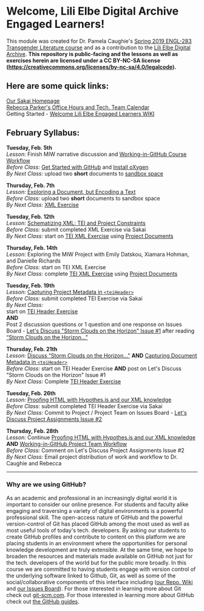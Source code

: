 # Welcome, Lili Elbe Digital Archive Engaged Learners!  
This module was created for Dr. Pamela Caughie's [Spring 2019 ENGL-283 Transgender Literature course](https://github.com/RJP43/LiliElbe_EngagedLearners/wiki/ENGL-283.06E:-Transgender-in-Literature) and as a contribution to the [Lili Elbe Digital Archive](http://lilielbe.org/). **This repository is public-facing and the lessons as well as exercises herein are licensed under a CC BY-NC-SA license (https://creativecommons.org/licenses/by-nc-sa/4.0/legalcode).**       
  
## Here are some quick links:
[Our Sakai Homepage](https://sakai.luc.edu/x/u42wPb)  
[Rebecca Parker's Office Hours and Tech. Team Calendar](http://bit.ly/2MdASUn)       
Getting Started - [Welcome Lili Elbe Engaged Learners WIKI](https://github.com/RJP43/LiliElbe_EngagedLearners/wiki/Welcome-Lili-Elbe-Engaged-Learners!)    
  
## February Syllabus:  

**Tuesday, Feb. 5th**     
*Lesson:* Finish MIW narrative discussion and [Working-in-GitHub Course Workflow](https://github.com/RJP43/LiliElbe_EngagedLearners/wiki/Working-in-GitHub#course-workflow)            
*Before Class:* [Get Started with GitHub](https://github.com/RJP43/LiliElbe_EngagedLearners/wiki/Welcome-Lili-Elbe-Engaged-Learners!#getting-started-with-github) and [Install oXygen](https://github.com/RJP43/LiliElbe_EngagedLearners/wiki/Installing-Oxygen)      
*By Next Class:* upload two **short** documents to [sandbox space](https://github.com/RJP43/LiliElbe_EngagedLearners/tree/master/sandbox)       
  
**Thursday, Feb. 7th**  
*Lesson:* [Exploring a Document, but Encoding a Text](https://github.com/RJP43/LiliElbe_EngagedLearners/wiki/Exploring-a-Document,-but-Encoding-a-Text)    
*Before Class:* upload two **short** documents to sandbox space  
*By Next Class:* [XML Exercise](https://github.com/RJP43/LiliElbe_EngagedLearners/blob/master/Exercises/XML_exercise.md)  
  
**Tuesday, Feb. 12th**  
*Lesson:* [Schematizing XML: TEI and Project Constraints](https://github.com/RJP43/LiliElbe_EngagedLearners/wiki/Schematizing-XML:-TEI-and-Project-Constraints)  
*Before Class:* submit completed XML Exercise via Sakai      
*By Next Class:* start on [TEI XML Exercise](https://github.com/RJP43/LiliElbe_EngagedLearners/blob/master/Exercises/TEIxml_exercise.md) using [Project Documents](https://github.com/RJP43/LiliElbe_EngagedLearners/tree/master/ProjectDocs)        
  
**Thursday, Feb. 14th**  
*Lesson:* Exploring the MIW Project with Emily Datskou, Xiamara Hohman, and Danielle Richards      
*Before Class:* start on TEI XML Exercise     
*By Next Class:* complete [TEI XML Exercise](https://github.com/RJP43/LiliElbe_EngagedLearners/blob/master/Exercises/TEIxml_exercise.md) using [Project Documents](https://github.com/RJP43/LiliElbe_EngagedLearners/tree/master/ProjectDocs)    
  
**Tuesday, Feb. 19th**  
*Lesson:*  [Capturing Project Metadata in `<teiHeader>`](https://github.com/RJP43/LiliElbe_EngagedLearners/wiki/Capturing-Project-Metadata)     
*Before Class:* submit completed TEI Exercise via Sakai     
*By Next Class:*   
start on [TEI Header Exercise](https://github.com/RJP43/LiliElbe_EngagedLearners/blob/master/Exercises/TEIheader_exercise.md)        
**AND**  
Post 2 discussion questions or 1 question and one response on Issues Board - [Let's Discuss "Storm Clouds on the Horizon" Issue #1](https://github.com/RJP43/LiliElbe_EngagedLearners/issues/1) after reading [“Storm Clouds on the Horizon...”](https://doi.org/10.1080/24692921.2018.1505819)   
   
**Thursday, Feb. 21th**  
*Lesson:* [Discuss “Storm Clouds on the Horizon...”](https://github.com/RJP43/LiliElbe_EngagedLearners/issues/1) **AND** [Capturing Document Metadata in `<teiHeader>`](https://github.com/RJP43/LiliElbe_EngagedLearners/wiki/Capturing-Document-Metadata)   
*Before Class:* start on TEI Header Exercise **AND** post on Let's Discuss "Storm Clouds on the Horizon" Issue #1    
*By Next Class:* Complete [TEI Header Exercise](https://github.com/RJP43/LiliElbe_EngagedLearners/blob/master/Exercises/TEIheader_exercise.md)     
  
**Tuesday, Feb. 26th**  
*Lesson:* [Proofing HTML with Hypothes.is and our XML knowledge](https://github.com/RJP43/LiliElbe_EngagedLearners/wiki/Proofing-HTML)    
*Before Class:* submit completed TEI Header Exercise via Sakai     
*By Next Class:* Commit to Project / Project Team on Issues Board - [Let's Discuss Project Assignments Issue #2](https://github.com/RJP43/LiliElbe_EngagedLearners/issues/2)       

**Thursday, Feb. 28th**  
*Lesson:* Continue [Proofing HTML with Hypothes.is and our XML knowledge](https://github.com/RJP43/LiliElbe_EngagedLearners/wiki/Proofing-HTML) **AND** [Working-in-GitHub Project Team Workflow](https://github.com/RJP43/LiliElbe_EngagedLearners/wiki/Working-in-GitHub#project-team-workflow)    
*Before Class:* Comment on Let's Discuss Project Assignments Issue #2   
*By Next Class:* Email project distribution of work and workflow to Dr. Caughie and Rebecca
  
***  
  
### Why are we using GitHub?  
As an academic and professional in an increasingly digital world it is important to consider our online presence. For students and faculty alike engaging and traversing a variety of digital environments is a powerful professional skill. The open-access nature of GitHub and the powerful version-control of Git has placed GitHub among the most used as well as most useful tools of today's tech. developers. By asking our students to create GitHub profiles and contribute to content on this platform we are placing students in an environment where the opportunities for personal knowledge development are truly extensible. At the same time, we hope to broaden the resources and materials made available on GitHub not just for the tech. developers of the world but for the public more broadly. In this course we are committed to having students engage with version control of the underlying software linked to Github, Git, as well as some of the social/collaborative components of this interface including ([our Repo. Wiki](https://github.com/RJP43/LiliElbe_EngagedLearners/wiki) and [our Issues Board](https://github.com/RJP43/LiliElbe_EngagedLearners/issues)). For those interested in learning more about Git check out [git-scm.com](https://git-scm.com/). For those interested in learning more about GitHub check out [the GitHub guides](https://guides.github.com/).  

  
